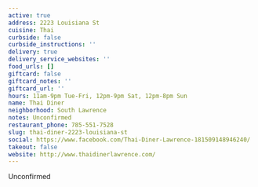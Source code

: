 ```yaml
---
active: true
address: 2223 Louisiana St
cuisine: Thai
curbside: false
curbside_instructions: ''
delivery: true
delivery_service_websites: ''
food_urls: []
giftcard: false
giftcard_notes: ''
giftcard_url: ''
hours: 11am-9pm Tue-Fri, 12pm-9pm Sat, 12pm-8pm Sun
name: Thai Diner
neighborhood: South Lawrence
notes: Unconfirmed
restaurant_phone: 785-551-7528
slug: thai-diner-2223-louisiana-st
social: https://www.facebook.com/Thai-Diner-Lawrence-181509148946240/
takeout: false
website: http://www.thaidinerlawrence.com/
---
```


Unconfirmed